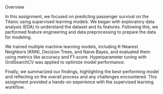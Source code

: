 Overview


In this assignment, we focused on predicting passenger survival on the Titanic using supervised learning models. We began with exploratory data analysis (EDA) to understand the dataset and its features. Following this, we performed feature engineering and data preprocessing to prepare the data for modeling.

We trained multiple machine learning models, including K-Nearest Neighbors (KNN), Decision Trees, and Naive Bayes, and evaluated them using metrics like accuracy and F1-score. Hyperparameter tuning with GridSearchCV was applied to optimize model performance.

Finally, we summarized our findings, highlighting the best-performing model and reflecting on the overall process and any challenges encountered. This assignment provided a hands-on experience with the supervised learning workflow.
